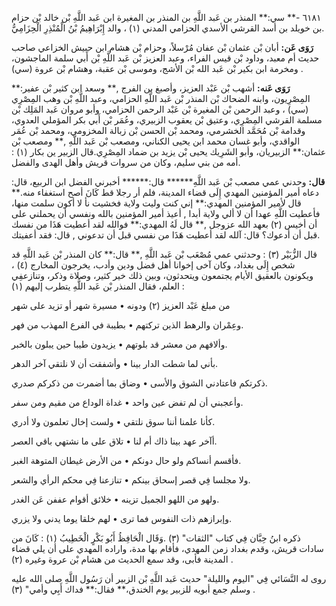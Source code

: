 ٦١٨١ -** سي:** المنذر بن عَبد اللَّهِ بن المنذر بن المغيرة ابن عَبد اللَّهِ بْن خالد بْن حزام بن خويلد بن أسد القرشي الأسدي الحزامي المدني (١) ، والد إِبْرَاهِيمُ بْنُ الْمُنْذِرِ الْحِزَامِيُّ.

**رَوَى عَن:** أبان بْن عثمان بْن عفان مُرْسلاً، وحزام بْن هشام ابن حبيش الخزاعي صاحب حديث أم معبد، وداود بْن قيس الفراء، وعبد العزيز بْن عَبد اللَّهِ بْن أَبي سلمة الماجشون، ومخرمة ابن بكير بْن عَبد الله بْن الأشج، وموسى بْن عقبة، وهشام بْن عروة (سي) .

**رَوَى عَنه:** أشهب بْن عَبْد العزيز، وأصبغ بن الفرج ,** وسعد ابن كثير بْن عفير:** المِصْرِيون، وابنه الضحاك بْن المنذر بْن عَبد اللَّهِ الحزامي، وعبد اللَّهِ بْن وهب المِصْرِي (سي) ، وعبد الرحمن بْن المغيرة بْن عَبْد الرحمن الحزامي، وأبو مروان عَبد المَلِك بْن مسلمة القرشي المِصْرِي، وعتيق بْن يعقوب الزبيري، وعُمَر بْن أَبي بكر المؤملي العدوي، وقدامة بْن مُحَمَّد الخشرمي، ومحمد بْن الحسن بْن زبالة المخزومي، ومحمد بْن عُمَر الواقدي، وأبو غسان محمد ابن يحيى الكناني، ومصعب بْن عَبد اللَّهِ ,** ومصعب بْن عثمان:** الزبيريان، وأبو الشَرِيك يحيى بْن يزيد بن ضماد المِصْرِي.قال الزبير ين بكار (١) : أمه من بني سليم، وكان من سروات قريش وأهل الهدى والفضل.

**قال:** وحدني عمي مصعب بْن عَبد اللَّهِ****** قال:****** أخبرني الفضل ابن الربيع، قال: دعاه أمير المؤمنين المهدي إِلَى قضاء المدينة، فلم أر رجلا قط كَانَ أصح استغفاء منه.** قال لأمير المؤمنين المهدي:** إني كنت وليت ولاية فخشيت نأ لا أكون سلمت منها، فأعطيت اللَّهِ عهدا أن لا ألي ولاية أبدا , أعيذ أمير المؤمنين بالله ونفسي أن يحملني على أن أخيس (٢) بعهد الله عزوجل ,** قال لَهُ المهدي:** فوالله لقد أعطيت هَذَا من نفسك قبل أن أدعوك؟ قال: آلله لقد أعطيت هَذَا من نفسي قبل أن تدعوني , قال: فقد أعفيتك.

قال الزُّبَيْر (٣) : وحدثني عمي مُصْعَب بْن عَبد اللَّهِ ,** قال:** كان المنذر بْن عَبد اللَّهِ قد شخص إِلَى بغداد، وكان آخى إخوانا أهل فضل ودين وأدب، يخرجون المخارج (٤) ، ويكونون بالعقيق الأيام يجتمعون ويتحدثون، وبين ذلك خير كثير، وصلاة وذكر، وتنازعفِي العلم، فقال المنذر بْن عَبد اللَّهِ يتطرب إليهم (١) :

من مبلغ عَبْد العزيز (٢) ودونه • مسيرة شهر أو تزيد على شهر

وعِمْران والرهط الذين تركتهم • بطيبة في الفرع المهذب من فهر.

وألافهم من معشر قد بلوتهم • يزيدون طيبا حين يبلون بالخبر.

بأني لما شطت الدار بينا • وأشفقت أن لا نلتقي آخر الدهر.

ذكرتكم فاعتادني الشوق والأسى • وضاق بما أضمرت من ذكركم صدري.

وأعجبني أن لم تفض عين واحد • غداة الوداع من مقيم ومن سفر.

كأنا علمنا أننا سوق نلتقي • ولست إخال تعلمون ولا أدري.

أآخر عهد بينا ذاك أم لنا • تلاق على ما نشتهي باقي العصر.

فأقسم أنساكم ولو حال دونكم • من الأرض غيطان المتوهة الغبر.

ولا مجلسا فِي قصر إسحاق بينكم • تنازعنا فِي محكم الرأي والشعر.

ولهو من اللهو الجميل تزينه • خلائق أقوام عففن عَن الغدر.

وإبرازهم ذات النفوس فما ترى • لهم خلقا يوما يدني ولا يزري.

ذكره ابنُ حِبَّان فِي كتاب "الثقات" (٣) .وَقَال الْحَافِظُ أَبُو بَكْرٍ الْخَطِيبُ (١) : كَانَ من سادات قريش، وقدم بغداد زمن المهدي، فأقام بها مدة، واراده المهدي على أن يلي قضاء المدينة فأبى، وقد سمع الحديث من هشام بْن عروة وغيره (٢) .

روى له النَّسَائي فِي "اليوم والليلة" حديث عَبد اللَّهِ بْن الزبير أن رَسُول اللَّهِ صلى الله عليه وسلم جمع أبويه للزبير يوم الخندق،** فقال:** فداك أَبِي وأمي" (٣) .